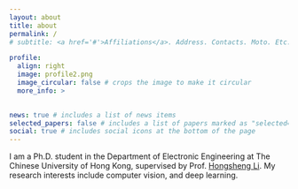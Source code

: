 ```yaml
---
layout: about
title: about
permalink: /
# subtitle: <a href='#'>Affiliations</a>. Address. Contacts. Moto. Etc.

profile:
  align: right
  image: profile2.png
  image_circular: false # crops the image to make it circular
  more_info: >
    

news: true # includes a list of news items
selected_papers: false # includes a list of papers marked as "selected={true}"
social: true # includes social icons at the bottom of the page
---
```


I am a Ph.D. student in the Department of Electronic Engineering at The Chinese University of Hong Kong, supervised by Prof. [Hongsheng Li](https://www.ee.cuhk.edu.hk/~hsli/). My research interests include computer vision, and deep learning. 
